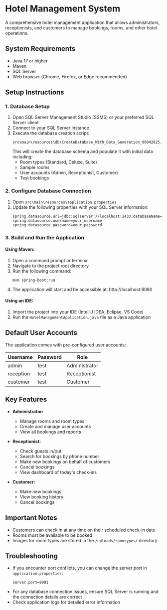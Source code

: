 # Hotel Management System

A comprehensive hotel management application that allows administrators, receptionists, and customers to manage bookings, rooms, and other hotel operations.

## System Requirements

- Java 17 or higher
- Maven
- SQL Server
- Web browser (Chrome, Firefox, or Edge recommended)

## Setup Instructions

### 1. Database Setup

1. Open SQL Server Management Studio (SSMS) or your preferred SQL Server client
2. Connect to your SQL Server instance
3. Execute the database creation script:
   ```
   src\main\resources\db\CreateDatabase_With_Data_Generation_06042025.sql
   ```
   This will create the database schema and populate it with initial data including:
   - Room types (Standard, Deluxe, Suite)
   - Sample rooms
   - User accounts (Admin, Receptionist, Customer)
   - Test bookings

### 2. Configure Database Connection

1. Open `src\main\resources\application.properties`
2. Update the following properties with your SQL Server information:
   ```
   spring.datasource.url=jdbc:sqlserver://localhost:1433;databaseName=hotel_management;encrypt=true;trustServerCertificate=true
   spring.datasource.username=your_username
   spring.datasource.password=your_password
   ```

### 3. Build and Run the Application

#### Using Maven:

1. Open a command prompt or terminal
2. Navigate to the project root directory
3. Run the following command:
   ```
   mvn spring-boot:run
   ```
4. The application will start and be accessible at: http://localhost:8080

#### Using an IDE:

1. Import the project into your IDE (IntelliJ IDEA, Eclipse, VS Code)
2. Run the `HotelManagementApplication.java` file as a Java application

## Default User Accounts

The application comes with pre-configured user accounts:

| Username | Password | Role |
|----------|----------|------|
| admin    | test | Administrator |
| reception| test  | Receptionist |
| customer | test  | Customer |

## Key Features

- **Administrator:**
  - Manage rooms and room types
  - Create and manage user accounts
  - View all bookings and reports

- **Receptionist:**
  - Check guests in/out
  - Search for bookings by phone number
  - Make new bookings on behalf of customers
  - Cancel bookings
  - View dashboard of today's check-ins

- **Customer:**
  - Make new bookings
  - View booking history
  - Cancel bookings

## Important Notes

- Customers can check in at any time on their scheduled check-in date
- Rooms must be available to be booked
- Images for room types are stored in the `/uploads/roomtypes/` directory

## Troubleshooting

- If you encounter port conflicts, you can change the server port in `application.properties`:
  ```
  server.port=8081
  ```
- For any database connection issues, ensure SQL Server is running and the connection details are correct
- Check application logs for detailed error information
